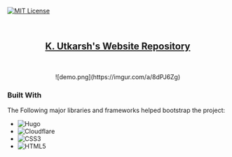 
<!-- Shields -->
[![MIT License][license-shield]][license-url]

<!-- Logo & Heading  -->

<br />
<div align="center">
  <a href="https://github.com/mk-utkarsh">
    <h2 align="center">K. Utkarsh's Website Repository</h2>
  </a>

</div>


<br />

<p align="center">
![demo.png](https://imgur.com/a/8dPJ6Zg)
</p>

<!-- Acknowledges libraries/frameworks used in development -->
### Built With
The Following major libraries and frameworks helped bootstrap the project:

* ![Hugo](https://img.shields.io/badge/Hugo-black.svg?style=for-the-badge&logo=Hugo)
* ![Cloudflare](https://img.shields.io/badge/Cloudflare-F38020?style=for-the-badge&logo=Cloudflare&logoColor=white)
* ![CSS3](https://img.shields.io/badge/css3-%231572B6.svg?style=for-the-badge&logo=css3&logoColor=white)
* ![HTML5](https://img.shields.io/badge/html5-%23E34F26.svg?style=for-the-badge&logo=html5&logoColor=white)

[license-shield]:https://img.shields.io/static/v1?label=LICENSE&message=MIT&color=blueviolet&style=for-the-badge
[license-url]: [https://github.com/KodeCrumbs/kode-crumbs-hs.github.io/LICENSE](https://github.com/Code-Crumbs-HS/code-crumb-site/blob/main/LICENSE)
